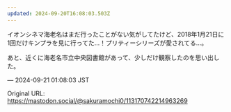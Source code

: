 ```yaml
---
updated: 2024-09-20T16:08:03.503Z
---
```


<p>イオンシネマ海老名はまだ行ったことがない気がしてたけど、2018年1月21日に1回だけキンプラを見に行ってた…！プリティーシリーズが愛されてる…。</p><p>あと、近くに海老名市立中央図書館があって、少しだけ観察したのを思い出した。</p>

&mdash; 2024-09-21 01:08:03 JST

Original URL: https://mastodon.social/@sakuramochi0/113170742214963269
